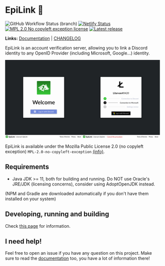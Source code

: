 # EpiLink 🔗

![GitHub Workflow Status (branch)](https://img.shields.io/github/workflow/status/EpiLink/EpiLink/Tests/dev?label=Tests&logo=github&style=for-the-badge)
[![Netlify Status](https://img.shields.io/netlify/a8a3663c-084c-4c4c-92a7-0d68f517ef9d?color=blue&logo=netlify&style=for-the-badge)](https://app.netlify.com/sites/epilink/deploys)
[![MPL 2.0 No copyleft exception license](https://img.shields.io/badge/License-MPL%202.0%20(NCE)-lightgray?style=for-the-badge)](LICENSE)
[![Latest release](https://img.shields.io/github/v/release/EpiLink/EpiLink?color=darkgreen&include_prereleases&label=Latest%20release&style=for-the-badge)](https://github.com/EpiLink/EpiLink/releases) 

**Links:** [Documentation](https://epilink.zoroark.guru) | [CHANGELOG](/CHANGELOG.md)

EpiLink is an account verification server, allowing you to link a Discord identity to any OpenID Provider (including Microsoft, Google...)
identity.

![Screenshot of the front-end](docs/img/front.png)

EpiLink is available under the Mozilla Public License 2.0 (no copyleft exception) `MPL-2.0-no-copyleft-exception` [(info)](LICENSE).

## Requirements

- Java JDK >= 11, both for building and running. Do NOT use Oracle's JRE/JDK (licensing concerns), consider using AdoptOpenJDK instead.

(NPM and Gradle are downloaded automatically if you don't have them installed on your system)

## Developing, running and building

Check [this page](https://epilink.zoroark.guru/#/Developing) for information.

## I need help!

Feel free to open an issue if you have any question on this project. Make sure to read the [documentation](https://epilink.zoroark.guru) too, you have a lot of information there!